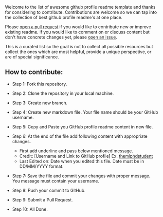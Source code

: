 Welcome to the list of awesome github profile readme template and thanks for considering to contribute. Contributions are welcome so we can tap into the collection of best github profile readme's at one place.

Please [open a pull request](https://github.com/themlphdstudent/awesome-github-profile-readme-templates/pulls) if you would like to contribute new or improve existing readme. If you would like to comment on or discuss content but don't have concrete changes yet, please [open an issue](https://github.com/themlphdstudent/awesome-github-profile-readme-templates/issues).

This is a curated list so the goal is not to collect all possible resources but collect the ones which are most helpful, provide a unique perspective, or are of special significance.


## How to contribute:

- Step 1: Fork this repository.

- Step 2: Clone the repository in your local machine.

- Step 3: Create new branch.

- Step 4: Create new markdown file. Your file name should be your GitHub username.

- Step 5: Copy and Paste you GitHub profile readme content in new file.

- Step 6: At the end of the file add following content with appropriate changes. 
    - First add underline and pass below mentioned message.
    - Credit: [Username and Link to GitHub profile] Ex. [themlphdstudent](https://github.com/themlphdstudent)
    - Last Edited on: Date when you edited this file. Date must be in DD/MM/YYYY format.

- Step 7: Save the file and commit your changes with proper message. You message must contain your username. 

- Step 8: Push your commit to GitHub.

- Step 9: Submit a Pull Request.

- Step 10: All Done.
